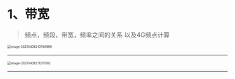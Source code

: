 # 1、带宽

> 频点，频段，带宽，频率之间的关系 以及4G频点计算

<img src="https://gitee.com/sheep-are-flying-in-the-sky/my-picture/raw/master/picture9/image-20210406210746989.png" alt="image-20210406210746989" style="zoom:50%;" />

---

<img src="https://gitee.com/sheep-are-flying-in-the-sky/my-picture/raw/master/picture9/image-20210406211201392.png" alt="image-20210406211201392" style="zoom:50%;" />

---